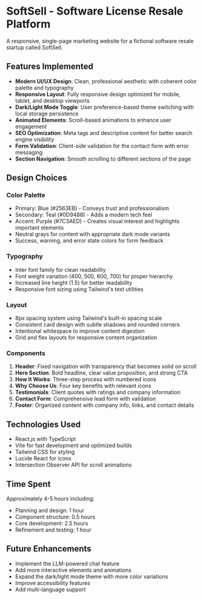# SoftSell - Software License Resale Platform

A responsive, single-page marketing website for a fictional software resale startup called SoftSell.

## Features Implemented

- **Modern UI/UX Design**: Clean, professional aesthetic with coherent color palette and typography
- **Responsive Layout**: Fully responsive design optimized for mobile, tablet, and desktop viewports
- **Dark/Light Mode Toggle**: User preference-based theme switching with local storage persistence
- **Animated Elements**: Scroll-based animations to enhance user engagement
- **SEO Optimization**: Meta tags and descriptive content for better search engine visibility
- **Form Validation**: Client-side validation for the contact form with error messaging
- **Section Navigation**: Smooth scrolling to different sections of the page

## Design Choices

### Color Palette
- Primary: Blue (#2563EB) - Conveys trust and professionalism
- Secondary: Teal (#0D9488) - Adds a modern tech feel
- Accent: Purple (#7C3AED) - Creates visual interest and highlights important elements
- Neutral grays for content with appropriate dark mode variants
- Success, warning, and error state colors for form feedback

### Typography
- Inter font family for clean readability
- Font weight variation (400, 500, 600, 700) for proper hierarchy
- Increased line height (1.5) for better readability
- Responsive font sizing using Tailwind's text utilities

### Layout
- 8px spacing system using Tailwind's built-in spacing scale
- Consistent card design with subtle shadows and rounded corners
- Intentional whitespace to improve content digestion
- Grid and flex layouts for responsive content organization

### Components
1. **Header**: Fixed navigation with transparency that becomes solid on scroll
2. **Hero Section**: Bold headline, clear value proposition, and strong CTA
3. **How It Works**: Three-step process with numbered icons
4. **Why Choose Us**: Four key benefits with relevant icons
5. **Testimonials**: Client quotes with ratings and company information
6. **Contact Form**: Comprehensive lead form with validation
7. **Footer**: Organized content with company info, links, and contact details

## Technologies Used

- React.js with TypeScript
- Vite for fast development and optimized builds
- Tailwind CSS for styling
- Lucide React for icons
- Intersection Observer API for scroll animations

## Time Spent

Approximately 4-5 hours including:
- Planning and design: 1 hour
- Component structure: 0.5 hours
- Core development: 2.5 hours
- Refinement and testing: 1 hour

## Future Enhancements

- Implement the LLM-powered chat feature
- Add more interactive elements and animations
- Expand the dark/light mode theme with more color variations
- Improve accessibility features
- Add multi-language support